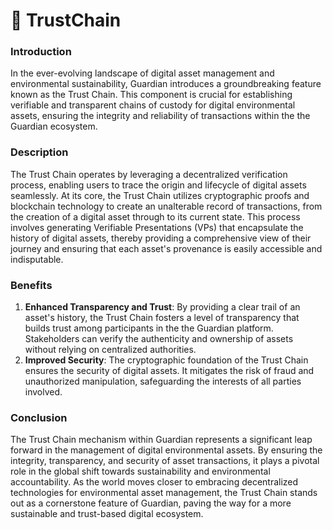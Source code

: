 # 📁 TrustChain

### Introduction&#x20;

In the ever-evolving landscape of digital asset management and environmental sustainability,  Guardian introduces a groundbreaking feature known as the Trust Chain. This component is crucial for establishing verifiable and transparent chains of custody for digital environmental assets, ensuring the integrity and reliability of transactions within the the Guardian ecosystem.&#x20;

### Description&#x20;

The Trust Chain operates by leveraging a decentralized verification process, enabling users to trace the origin and lifecycle of digital assets seamlessly. At its core, the Trust Chain utilizes cryptographic proofs and blockchain technology to create an unalterable record of transactions, from the creation of a digital asset through to its current state. This process involves generating Verifiable Presentations (VPs) that encapsulate the history of digital assets, thereby providing a comprehensive view of their journey and ensuring that each asset's provenance is easily accessible and indisputable.&#x20;

### Benefits&#x20;

1. **Enhanced Transparency and Trust**: By providing a clear trail of an asset's history, the Trust Chain fosters a level of transparency that builds trust among participants in the the Guardian platform. Stakeholders can verify the authenticity and ownership of assets without relying on centralized authorities.&#x20;
2. **Improved Security**: The cryptographic foundation of the Trust Chain ensures the security of digital assets. It mitigates the risk of fraud and unauthorized manipulation, safeguarding the interests of all parties involved.&#x20;

### Conclusion&#x20;

The Trust Chain mechanism within Guardian represents a significant leap forward in the management of digital environmental assets. By ensuring the integrity, transparency, and security of asset transactions, it plays a pivotal role in the global shift towards sustainability and environmental accountability. As the world moves closer to embracing decentralized technologies for environmental asset management, the Trust Chain stands out as a cornerstone feature of Guardian, paving the way for a more sustainable and trust-based digital ecosystem.&#x20;
